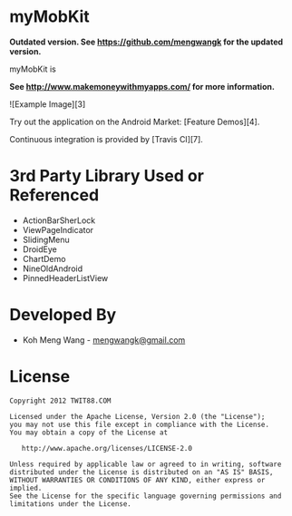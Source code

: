 myMobKit
=================

**Outdated version. See https://github.com/mengwangk for the updated version.**


myMobKit is 

**See http://www.makemoneywithmyapps.com/ for more information.**

![Example Image][3]

Try out the application on the Android Market: [Feature Demos][4].


Continuous integration is provided by [Travis CI][7].


3rd Party Library Used or Referenced
====================================
* ActionBarSherLock
* ViewPageIndicator
* SlidingMenu
* DroidEye
* ChartDemo
* NineOldAndroid
* PinnedHeaderListView


Developed By
============

* Koh Meng Wang - <mengwangk@gmail.com>



License
=======

    Copyright 2012 TWIT88.COM

    Licensed under the Apache License, Version 2.0 (the "License");
    you may not use this file except in compliance with the License.
    You may obtain a copy of the License at

       http://www.apache.org/licenses/LICENSE-2.0

    Unless required by applicable law or agreed to in writing, software
    distributed under the License is distributed on an "AS IS" BASIS,
    WITHOUT WARRANTIES OR CONDITIONS OF ANY KIND, either express or implied.
    See the License for the specific language governing permissions and
    limitations under the License.

 [1]: http://www.makemoneywithmyapps.com/
 [2]: https://travis-ci.org/mengwangk/SHMC
